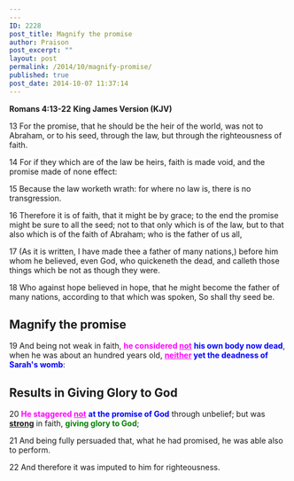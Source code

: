 ```yaml
---
---
ID: 2228
post_title: Magnify the promise
author: Praison
post_excerpt: ""
layout: post
permalink: /2014/10/magnify-promise/
published: true
post_date: 2014-10-07 11:37:14
---
```

<strong>Romans 4:13-22</strong>
<strong> King James Version (KJV)</strong>

13 For the promise, that he should be the heir of the world, was not to Abraham, or to his seed, through the law, but through the righteousness of faith.

14 For if they which are of the law be heirs, faith is made void, and the promise made of none effect:

15 Because the law worketh wrath: for where no law is, there is no transgression.

16 Therefore it is of faith, that it might be by grace; to the end the promise might be sure to all the seed; not to that only which is of the law, but to that also which is of the faith of Abraham; who is the father of us all,

17 (As it is written, I have made thee a father of many nations,) before him whom he believed, even God, who quickeneth the dead, and calleth those things which be not as though they were.

18 Who against hope believed in hope, that he might become the father of many nations, according to that which was spoken, So shall thy seed be.
<h2><strong>Magnify the promise</strong></h2>
19 And being not weak in faith, <span style="color: #ff00ff;"><strong>he considered <span style="text-decoration: underline;">not</span></strong></span> <span style="color: #0000ff;"><strong>his own body now dead</strong></span>, when he was about an hundred years old, <strong><span style="text-decoration: underline; color: #ff00ff;">neither</span> <span style="color: #0000ff;">yet the deadness of Sarah's womb</span></strong>:
<h2>Results in Giving Glory to God</h2>
20 <span style="color: #ff00ff;"><strong>He staggered <span style="text-decoration: underline;">not</span></strong></span> <span style="color: #0000ff;"><strong>at the promise of God</strong></span> through unbelief; but was <span style="text-decoration: underline;"><strong>strong</strong></span> in faith, <strong><span style="color: #008000;">giving glory to God</span></strong>;

21 And being fully persuaded that, what he had promised, he was able also to perform.

22 And therefore it was imputed to him for righteousness.